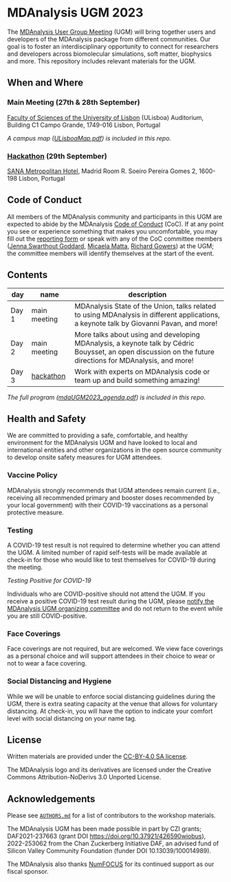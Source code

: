 # MDAnalysis UGM 2023
The [MDAnalysis User Group Meeting](https://www.mdanalysis.org/pages/ugm2023/) (UGM) will bring together users and developers of the MDAnalysis package from different communities. Our goal is to foster an interdisciplinary opportunity to connect for researchers and developers across biomolecular simulations, soft matter, biophysics and more. This repository includes relevant materials for the UGM.

## When and Where
### **Main Meeting (27th & 28th September)**

[Faculty of Sciences of the University of Lisbon](https://www.ulisboa.pt/en/unidade-organica/faculty-sciences) (ULisboa) Auditorium, Building C1
Campo Grande, 1749-016 Lisbon, Portugal

*A campus map ([ULisboaMap.pdf](./ULisboaMap.pdf)) is included in this repo.* 

### **[Hackathon](./hackathon) (29th September)**

[SANA Metropolitan Hotel](https://www.sanahotels.com/en/hotel/sana-metropolitan/), Madrid Room
R. Soeiro Pereira Gomes 2, 1600-198 Lisbon, Portugal

## Code of Conduct
All members of the MDAnalysis community and participants in this UGM are expected to abide by the MDAnalysis [Code of Conduct](https://www.mdanalysis.org/pages/conduct/) (CoC). If at any point you see or experience something that makes you uncomfortable, you may fill out the [reporting form](https://forms.gle/r2SMU4XcwM814CpJ9) or speak with any of the CoC committee members ([Jenna Swarthout Goddard](mailto:community@mdanalysis.org), [Micaela Matta](mailto:micaela@mdanalysis.org), [Richard Gowers](mailto:richard@mdanalysis.org)) at the UGM; the committee members will identify themselves at the start of the event.

## Contents

| day   | name                     | description       |
|-------|--------------------------|-------------------|
| Day 1 | main meeting             | MDAnalysis State of the Union, talks related to using MDAnalysis in different applications, a keynote talk by Giovanni Pavan, and more! |
| Day 2 | main meeting             | More talks about using and developing MDAnalysis, a keynote talk by Cédric Bouysset, an open discussion on the future directions for MDAnalysis, and more! |
| Day 3 | [hackathon](./hackathon) | Work with experts on MDAnalysis code or team up and build something amazing! |

*The full program ([mdaUGM2023_agenda.pdf](./mdaUGM2023_agenda.pdf)) is included in this repo.* 

## Health and Safety
We are committed to providing a safe, comfortable, and healthy environment for the MDAnalysis UGM and have looked to local and international entities and other organizations in the open source community to develop onsite safety measures for UGM attendees.

### Vaccine Policy
MDAnalysis strongly recommends that UGM attendees remain current (i.e., receiving all recommended primary and booster doses recommended by your local government) with their COVID-19 vaccinations as a personal protective measure.

### Testing
A COVID-19 test result is not required to determine whether you can attend the UGM. A limited number of rapid self-tests will be made available at check-in for those who would like to test themselves for COVID-19 during the meeting.

*Testing Positive for COVID-19*

Individuals who are COVID-positive should not attend the UGM. If you receive a positive COVID-19 test result during the UGM, please [notify the MDAnalysis UGM organizing committee](mailto:ugm@mdanalysis.org) and do not return to the event while you are still COVID-positive.

### Face Coverings
Face coverings are not required, but are welcomed. We view face coverings as a personal choice and will support attendees in their choice to wear or not to wear a face covering.

### Social Distancing and Hygiene
While we will be unable to enforce social distancing guidelines during the UGM, there is extra seating capacity at the venue that allows for voluntary distancing. At check-in, you will have the option to indicate your comfort level with social distancing on your name tag.

## License

Written materials are provided under the [CC-BY-4.0 SA license](LICENSE.md).

The MDAnalysis logo and its derivatives are licensed under the Creative Commons Attribution-NoDerivs 3.0 Unported License.

## Acknowledgements

Please see [`AUTHORS.md`](AUTHORS.md) for a list of contributors to the workshop
materials.

The MDAnalysis UGM has been made possible in part by CZI grants; DAF2021-237663 (grant DOI https://doi.org/10.37921/426590wiobus), 2022-253062 from the Chan Zuckerberg Initiative DAF, an advised fund of Silicon Valley Community Foundation (funder DOI 10.13039/100014989).

The MDAnalysis also thanks [NumFOCUS](https://www.numfocus.org/) for its continued support as our fiscal sponsor.
